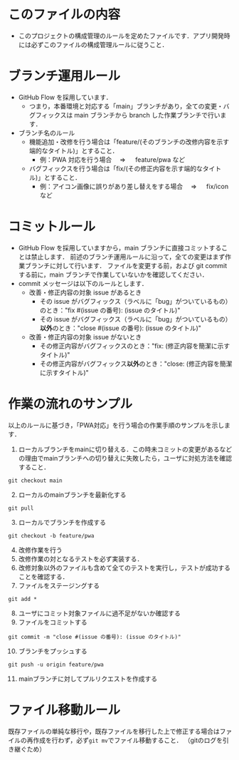 # このファイルの内容

- このプロジェクトの構成管理のルールを定めたファイルです．アプリ開発時には必ずこのファイルの構成管理ルールに従うこと．

# ブランチ運用ルール

- GitHub Flow を採用しています．
  - つまり，本番環境と対応する「main」ブランチがあり，全ての変更・バグフィックスは main ブランチから branch した作業ブランチで行います．
- ブランチ名のルール
  - 機能追加・改修を行う場合は「feature/(そのブランチの改修内容を示す端的なタイトル)」とすること．
    - 例：PWA 対応を行う場合　 ⇒ 　 feature/pwa など
  - バグフィックスを行う場合は「fix/(その修正内容を示す端的なタイトル)」とすること．
    - 例：アイコン画像に誤りがあり差し替えをする場合　 ⇒ 　 fix/icon など

# コミットルール

- GitHub Flow を採用していますから，main ブランチに直接コミットすることは禁止します．
  前述のブランチ運用ルールに沿って，全ての変更はまず作業ブランチに対して行います．
  ファイルを変更する前，および git commit する前に，main ブランチで作業していないかを確認してください．
- commit メッセージは以下のルールとします．
  - 改善・修正内容の対象 issue があるとき
    - その issue がバグフィックス（ラベルに「bug」がついているもの）のとき："fix #(issue の番号): (issue のタイトル)"
    - その issue がバグフィックス（ラベルに「bug」がついているもの）**以外**のとき："close #(issue の番号): (issue のタイトル)"
  - 改善・修正内容の対象 issue がないとき
    - その修正内容がバグフィックスのとき："fix: (修正内容を簡潔に示すタイトル)"
    - その修正内容がバグフィックス**以外**のとき："close: (修正内容を簡潔に示すタイトル)"

# 作業の流れのサンプル

以上のルールに基づき，「PWA対応」を行う場合の作業手順のサンプルを示します．

1. ローカルブランチをmainに切り替える．この時未コミットの変更があるなどの理由でmainブランチへの切り替えに失敗したら，ユーザに対処方法を確認すること．
```
git checkout main
```
2. ローカルのmainブランチを最新化する
```
git pull
```
3. ローカルでブランチを作成する
```
git checkout -b feature/pwa
```
4. 改修作業を行う
5. 改修作業の対となるテストを必ず実装する．
6. 改修対象以外のファイルも含めて全てのテストを実行し，テストが成功することを確認する．
7. ファイルをステージングする
```
git add *
```
8. ユーザにコミット対象ファイルに過不足がないか確認する
9. ファイルをコミットする
```
git commit -m "close #(issue の番号): (issue のタイトル)"
```
10. ブランチをプッシュする
```
git push -u origin feature/pwa
```
11. mainブランチに対してプルリクエストを作成する

# ファイル移動ルール

既存ファイルの単純な移行や，既存ファイルを移行した上で修正する場合はファイルの再作成を行わず，必ず`git mv`でファイル移動すること．
（gitのログを引き継ぐため）

